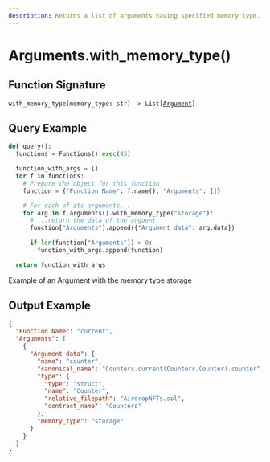 ```yaml
---
description: Returns a list of arguments having specified memory type.
---
```


# Arguments.with\_memory\_type()

## Function Signature

`with_memory_type(memory_type: str) -> List[`[`Argument`](../argument/)`]`



## Query Example

```python
def query():
  functions = Functions().exec(45)

  function_with_args = []
  for f in functions:
    # Prepare the object for this function
    function = {"Function Name": f.name(), "Arguments": []}

    # For each of its arguments...
    for arg in f.arguments().with_memory_type("storage"):
      # ...return the data of the arguent
      function["Arguments"].append({"Argument data": arg.data})
      
      if len(function["Arguments"]) > 0:
        function_with_args.append(function)

  return function_with_args
```

Example of an Argument with the memory type storage&#x20;

## Output Example

```json
{
  "Function Name": "current",
  "Arguments": [
    {
      "Argument data": {
        "name": "counter",
        "canonical_name": "Counters.current(Counters.Counter).counter",
        "type": {
          "type": "struct",
          "name": "Counter",
          "relative_filepath": "AirdropNFTs.sol",
          "contract_name": "Counters"
        },
        "memory_type": "storage"
      }
    }
  ]
}
```
